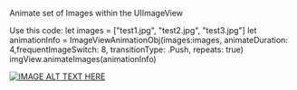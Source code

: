 Animate set of Images within the UIImageView

Use this code:
let images = ["test1.jpg", "test2.jpg", "test3.jpg"]
        let animationInfo = ImageViewAnimationObj(images:images, animateDuration: 4,frequentImageSwitch: 8, transitionType: .Push, repeats: true)
        imgView.animateImages(animationInfo)

[![IMAGE ALT TEXT HERE](https://youtu.be/fUV6h04L-34)](https://youtu.be/fUV6h04L-34)
